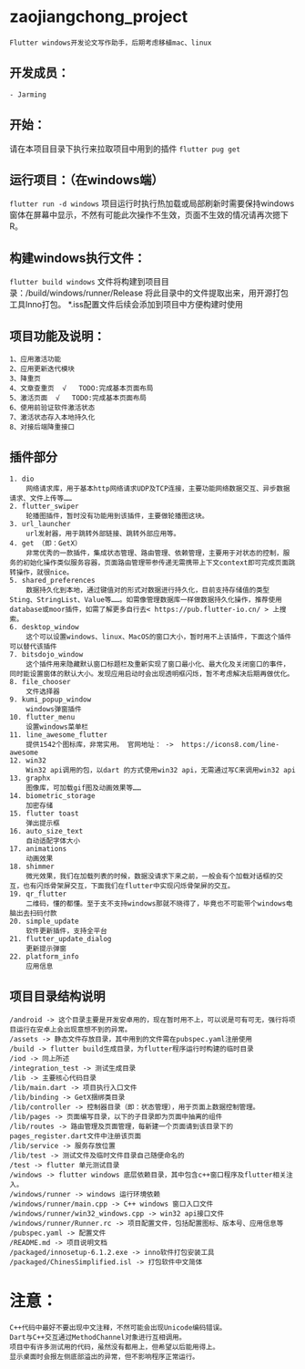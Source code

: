 # zaojiangchong_project

    Flutter windows开发论文写作助手，后期考虑移植mac、linux

## 开发成员：
    - Jarming

## 开始：
   请在本项目目录下执行来拉取项目中用到的插件
`flutter pug get`

## 运行项目：（在windows端）
`flutter run -d windows` 
项目运行时执行热加载或局部刷新时需要保持windows窗体在屏幕中显示，不然有可能此次操作不生效，页面不生效的情况请再次摁下R。

## 构建windows执行文件：
`flutter build windows`
文件将构建到项目目录：/build/windows/runner/Release
将此目录中的文件提取出来，用开源打包工具Inno打包。 
*.iss配置文件后续会添加到项目中方便构建时使用

## 项目功能及说明：
    1、应用激活功能
    2、应用更新迭代模块
    3、降重页
    4、文章查重页  √   TODO:完成基本页面布局
    5、激活页面  √   TODO:完成基本页面布局
    6、使用前验证软件激活状态
    7、激活状态存入本地持久化
    8、对接后端降重接口
    

## 插件部分
    1. dio    
        网络请求库，用于基本http网络请求UDP及TCP连接，主要功能网络数据交互、异步数据请求、文件上传等……
    2. flutter_swiper 
        轮播图插件，暂时没有功能用到该插件，主要做轮播图这块。
    3. url_launcher
        url发射器，用于跳转外部链接、跳转外部应用等。
    4. get （即：GetX）
        非常优秀的一款插件，集成状态管理、路由管理、依赖管理，主要用于对状态的控制，服务的初始化操作类似服务容器，页面路由管理带参传递无需携带上下文context即可完成页面跳转操作，就很nice。
    5. shared_preferences
        数据持久化到本地，通过键值对的形式对数据进行持久化，目前支持存储值的类型Sting、StringList、Value等……。如需像管理数据库一样做数据持久化操作，推荐使用database或moor插件，如需了解更多自行去< https://pub.flutter-io.cn/ > 上搜索。
    6. desktop_window
        这个可以设置windows、linux、MacOS的窗口大小，暂时用不上该插件，下面这个插件可以替代该插件
    7. bitsdojo_window
        这个插件用来隐藏默认窗口标题栏及重新实现了窗口最小化、最大化及关闭窗口的事件，同时能设置窗体的默认大小。发现应用启动时会出现透明框闪烁，暂不考虑解决后期再做优化。
    8. file_chooser
        文件选择器
    9. kumi_popup_window
        windows弹窗插件
    10. flutter_menu
        设置windows菜单栏
    11. line_awesome_flutter
        提供1542个图标库，非常实用。 官网地址： ->  https://icons8.com/line-awesome   
    12. win32
        Win32 api调用的包，以dart 的方式使用win32 api，无需通过写C来调用win32 api
    13. graphx
        图像库，可加载gif图及动画效果等……
    14. biometric_storage
        加密存储
    15. flutter toast
        弹出提示框
    16. auto_size_text
        自动适配字体大小
    17. animations
        动画效果
    18. shimmer
        微光效果，我们在加载列表的时候，数据没请求下来之前，一般会有个加载对话框的交互，也有闪烁骨架屏交互，下面我们在flutter中实现闪烁骨架屏的交互。
    19. qr_flutter
        二维码，懂的都懂。至于支不支持windows那就不晓得了，毕竟也不可能带个windows电脑出去扫码付款
    20. simple_update
        软件更新插件，支持全平台
    21. flutter_update_dialog
        更新提示弹窗
    22. platform_info
        应用信息
        
        
## 项目目录结构说明
    /android -> 这个目录主要是开发安卓用的，现在暂时用不上，可以说是可有可无，强行将项目运行在安卓上会出现意想不到的异常。
    /assets -> 静态文件存放目录，其中用到的文件需在pubspec.yaml注册使用
    /build -> flutter build生成目录，为flutter程序运行时构建的临时目录
    /iod -> 同上所述
    /integration_test -> 测试生成目录
    /lib -> 主要核心代码目录
    /lib/main.dart -> 项目执行入口文件
    /lib/binding -> GetX捆绑类目录
    /lib/controller -> 控制器目录（即：状态管理），用于页面上数据控制管理。
    /lib/pages -> 页面编写目录，以下的子目录即为页面中抽离的组件
    /lib/routes -> 路由管理及页面管理，每新建一个页面请到该目录下的pages_register.dart文件中注册该页面
    /lib/service -> 服务存放位置
    /lib/test -> 测试文件及临时文件目录自己随便命名的
    /test -> flutter 单元测试目录
    /windows -> flutter windows 底层依赖目录，其中包含c++窗口程序及flutter相关注入。
    /windows/runner -> windows 运行环境依赖
    /windows/runner/main.cpp -> C++ windows 窗口入口文件
    /windows/runner/win32_windows.cpp -> win32 api接口文件
    /windows/runner/Runner.rc -> 项目配置文件，包括配置图标、版本号、应用信息等
    /pubspec.yaml -> 配置文件
    /README.md -> 项目说明文档
    /packaged/innosetup-6.1.2.exe -> inno软件打包安装工具
    /packaged/ChinesSimplified.isl -> 打包软件中文简体
    
# 注意：
    C++代码中最好不要出现中文注释，不然可能会出现Unicode编码错误。
    Dart与C++交互通过MethodChannel对象进行互相调用。
    项目中有许多测试用的代码，虽然没有都用上，但希望以后能用得上。
    显示桌面时会报左侧底部溢出的异常，但不影响程序正常运行。
